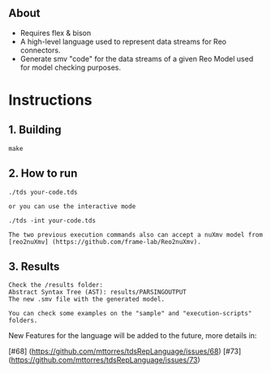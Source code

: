 ## About

 - Requires flex & bison
 - A high-level language used to represent data streams for Reo connectors. 
 - Generate smv "code" for the data streams of a given Reo Model used for model checking purposes.

Instructions
========

## 1. Building
    make
    
## 2. How to run
    ./tds your-code.tds
    
    or you can use the interactive mode
    
    ./tds -int your-code.tds
    
    The two previous execution commands also can accept a nuXmv model from [reo2nuXmv] (https://github.com/frame-lab/Reo2nuXmv).
    
## 3. Results
    Check the /results folder:
    Abstract Syntax Tree (AST): results/PARSINGOUTPUT
    The new .smv file with the generated model. 
    
    You can check some examples on the "sample" and "execution-scripts" folders.
    
 
New Features for the language will be added to the future, more details in:

[#68] (https://github.com/mttorres/tdsRepLanguage/issues/68)
[#73] (https://github.com/mttorres/tdsRepLanguage/issues/73)
    

